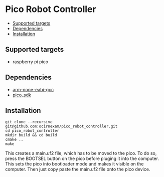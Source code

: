 # Pico Robot Controller

* [Supported targets](#supported-targets)
* [Dependencies](#dependencies)
* [Installation](#installation)

## Supported targets
- raspberry pi pico

## Dependencies
- [arm-none-eabi-gcc](https://developer.arm.com/downloads/-/arm-gnu-toolchain-downloads)
- [pico_sdk](https://github.com/raspberrypi/pico-sdk)

## Installation

```
git clone --recursive git@github.com:ocirnexam/pico_robot_controller.git
cd pico_robot_controller
mkdir build && cd build
cmake ..
make
```
This creates a main.uf2 file, which has to be moved to the pico.
To do so, press the BOOTSEL button on the pico before pluging it into the computer. This sets the pico into bootloader mode and makes it visible on the computer.
Then just copy paste the main.uf2 file onto the pico device.
